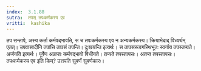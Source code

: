 ```yaml
---
index:  3.1.88
sutra:  तपस् तपःकर्मकस्य एव
vritti:  kashika 
---
```


तप सन्तापे, अस्य कर्ता कर्मवद्भावति, स च तपःकर्मकस्य एव न अन्यकर्मकस्य। क्रियाभेदाद् विध्यर्थम् एतत्। उपवासादीनि तपांसि तापसं तपन्ति। दुःखयन्ति इत्यर्थः। स तापसस्त्वगस्थिभूतः स्वर्गाय तपस्तप्यते। अर्जयति इत्यर्थः। पूर्वेण अप्राप्तः कर्मवद्भावो विधीयते। तप्यते तपस्तापसः। अतप्त तपस्तापसः। तपःकर्मकस्य एव इति किम्? उत्तपति सुवर्णं सुवर्णकारः।

